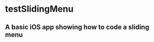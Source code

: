 # testSlidingMenu

A basic iOS app showing how to code a sliding menu
---------------------------------------------------
